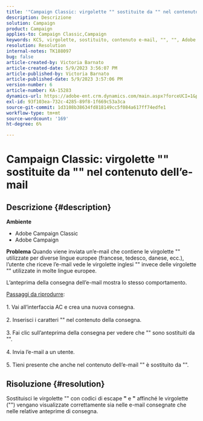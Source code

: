 ```yaml
---
title: '"Campaign Classic: virgolette "" sostituite da "" nel contenuto dell’e-mail"'
description: Descrizione
solution: Campaign
product: Campaign
applies-to: Campaign Classic,Campaign
keywords: KCS, virgolette, sostituito, contenuto e-mail, "", "", Adobe Campaign, Adobe Campaign Classic
resolution: Resolution
internal-notes: TK188097
bug: false
article-created-by: Victoria Barnato
article-created-date: 5/9/2023 3:56:07 PM
article-published-by: Victoria Barnato
article-published-date: 5/9/2023 3:57:06 PM
version-number: 6
article-number: KA-15283
dynamics-url: https://adobe-ent.crm.dynamics.com/main.aspx?forceUCI=1&pagetype=entityrecord&etn=knowledgearticle&id=2744b2ff-81ee-ed11-8849-6045bd0065b6
exl-id: 93f103ea-732c-4285-89f8-1f669c53a3ca
source-git-commit: 1d3108b38634fd818149cc5f084a617ff74edfe1
workflow-type: tm+mt
source-wordcount: '169'
ht-degree: 6%

---
```


# Campaign Classic: virgolette &quot;&quot; sostituite da &quot;&quot; nel contenuto dell’e-mail

## Descrizione {#description}


<b>Ambiente</b>

- Adobe Campaign Classic
- Adobe Campaign


<b>Problema</b>
Quando viene inviata un’e-mail che contiene le virgolette &quot;&quot; utilizzate per diverse lingue europee (francese, tedesco, danese, ecc.), l’utente che riceve l’e-mail vede le virgolette inglesi &quot;&quot; invece delle virgolette &quot;&quot; utilizzate in molte lingue europee.

L’anteprima della consegna dell’e-mail mostra lo stesso comportamento.

<u>Passaggi da riprodurre</u>:<br><br>1. Vai all’interfaccia AC e crea una nuova consegna.<br><br>2. Inserisci i caratteri &quot;&quot; nel contenuto della consegna.<br><br>3. Fai clic sull’anteprima della consegna per vedere che &quot;&quot; sono sostituiti da &quot;&quot;.<br><br>4. Invia l’e-mail a un utente.<br><br>5. Tieni presente che anche nel contenuto dell’e-mail &quot;&quot; è sostituito da &quot;&quot;.<br>

## Risoluzione {#resolution}


Sostituisci le virgolette &quot;&quot; con codici di escape <b>&quot;</b> e <b>&quot;</b> affinché le virgolette (&quot;&quot;) vengano visualizzate correttamente sia nelle e-mail consegnate che nelle relative anteprime di consegna.
